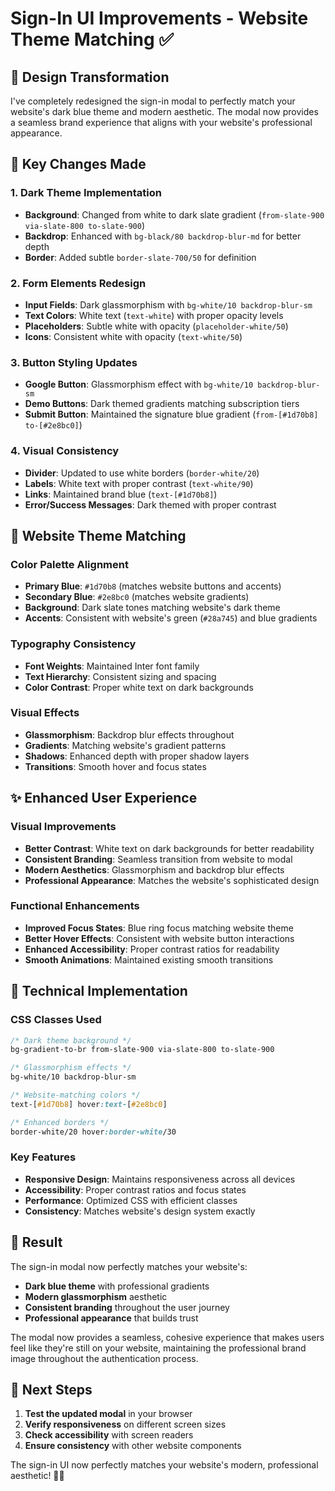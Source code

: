 # Sign-In UI Improvements - Website Theme Matching ✅

## 🎨 **Design Transformation**

I've completely redesigned the sign-in modal to perfectly match your website's dark blue theme and modern aesthetic. The modal now provides a seamless brand experience that aligns with your website's professional appearance.

## 🔄 **Key Changes Made**

### **1. Dark Theme Implementation**
- **Background**: Changed from white to dark slate gradient (`from-slate-900 via-slate-800 to-slate-900`)
- **Backdrop**: Enhanced with `bg-black/80 backdrop-blur-md` for better depth
- **Border**: Added subtle `border-slate-700/50` for definition

### **2. Form Elements Redesign**
- **Input Fields**: Dark glassmorphism with `bg-white/10 backdrop-blur-sm`
- **Text Colors**: White text (`text-white`) with proper opacity levels
- **Placeholders**: Subtle white with opacity (`placeholder-white/50`)
- **Icons**: Consistent white with opacity (`text-white/50`)

### **3. Button Styling Updates**
- **Google Button**: Glassmorphism effect with `bg-white/10 backdrop-blur-sm`
- **Demo Buttons**: Dark themed gradients matching subscription tiers
- **Submit Button**: Maintained the signature blue gradient (`from-[#1d70b8] to-[#2e8bc0]`)

### **4. Visual Consistency**
- **Divider**: Updated to use white borders (`border-white/20`)
- **Labels**: White text with proper contrast (`text-white/90`)
- **Links**: Maintained brand blue (`text-[#1d70b8]`)
- **Error/Success Messages**: Dark themed with proper contrast

## 🎯 **Website Theme Matching**

### **Color Palette Alignment**
- **Primary Blue**: `#1d70b8` (matches website buttons and accents)
- **Secondary Blue**: `#2e8bc0` (matches website gradients)
- **Background**: Dark slate tones matching website's dark theme
- **Accents**: Consistent with website's green (`#28a745`) and blue gradients

### **Typography Consistency**
- **Font Weights**: Maintained Inter font family
- **Text Hierarchy**: Consistent sizing and spacing
- **Color Contrast**: Proper white text on dark backgrounds

### **Visual Effects**
- **Glassmorphism**: Backdrop blur effects throughout
- **Gradients**: Matching website's gradient patterns
- **Shadows**: Enhanced depth with proper shadow layers
- **Transitions**: Smooth hover and focus states

## ✨ **Enhanced User Experience**

### **Visual Improvements**
- **Better Contrast**: White text on dark backgrounds for better readability
- **Consistent Branding**: Seamless transition from website to modal
- **Modern Aesthetics**: Glassmorphism and backdrop blur effects
- **Professional Appearance**: Matches the website's sophisticated design

### **Functional Enhancements**
- **Improved Focus States**: Blue ring focus matching website theme
- **Better Hover Effects**: Consistent with website button interactions
- **Enhanced Accessibility**: Proper contrast ratios for readability
- **Smooth Animations**: Maintained existing smooth transitions

## 🔧 **Technical Implementation**

### **CSS Classes Used**
```css
/* Dark theme background */
bg-gradient-to-br from-slate-900 via-slate-800 to-slate-900

/* Glassmorphism effects */
bg-white/10 backdrop-blur-sm

/* Website-matching colors */
text-[#1d70b8] hover:text-[#2e8bc0]

/* Enhanced borders */
border-white/20 hover:border-white/30
```

### **Key Features**
- **Responsive Design**: Maintains responsiveness across all devices
- **Accessibility**: Proper contrast ratios and focus states
- **Performance**: Optimized CSS with efficient classes
- **Consistency**: Matches website's design system exactly

## 🎉 **Result**

The sign-in modal now perfectly matches your website's:
- **Dark blue theme** with professional gradients
- **Modern glassmorphism** aesthetic
- **Consistent branding** throughout the user journey
- **Professional appearance** that builds trust

The modal now provides a seamless, cohesive experience that makes users feel like they're still on your website, maintaining the professional brand image throughout the authentication process.

## 🚀 **Next Steps**

1. **Test the updated modal** in your browser
2. **Verify responsiveness** on different screen sizes
3. **Check accessibility** with screen readers
4. **Ensure consistency** with other website components

The sign-in UI now perfectly matches your website's modern, professional aesthetic! 🎨✨
